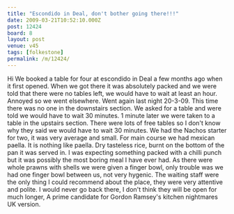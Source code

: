 ```yaml
---
title: "Escondido in Deal, don't bother going there!!!"
date: 2009-03-21T10:52:10.000Z
post: 12424
board: 8
layout: post
venue: v45
tags: [folkestone]
permalink: /m/12424/
---
```

Hi
We booked a table for four at escondido in Deal a few months ago when it first opened. When we got there it was absolutely packed and we were told that there were no tables left, we would have to wait at least an hour. Annoyed so we went elsewhere.
Went again last night 20-3-09. This time there was no one in the downstairs section. We asked for a table and were told we would have to wait 30 minutes. 1 minute later we were taken to a table in the upstairs section. There were lots of free tables so I don't know why they said we would have to wait 30 minutes.
We had the Nachos starter for two, it was very average and small.
For main course we had mexican paella. It is nothing like paella. Dry tasteless rice, burnt on the bottom of the pan it was served in. I was expecting something packed with a chilli punch but it was possibly the most boring meal I have ever had. As there were whole prawns with shells we were given a finger bowl, only trouble was we had one finger bowl between us, not very hygenic.
The waiting staff were the only thing I could recommend about the place, they were very attentive and polite.
I would never go back there, I don't think they will be open for much longer, A prime candidate for Gordon Ramsey's kitchen nightmares UK version.
